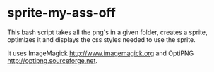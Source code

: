 sprite-my-ass-off
=================

This bash script takes all the png's in a given folder, creates a sprite, optimizes it and displays the css styles needed to use the sprite.

It uses ImageMagick http://www.imagemagick.org and OptiPNG http://optipng.sourceforge.net.
